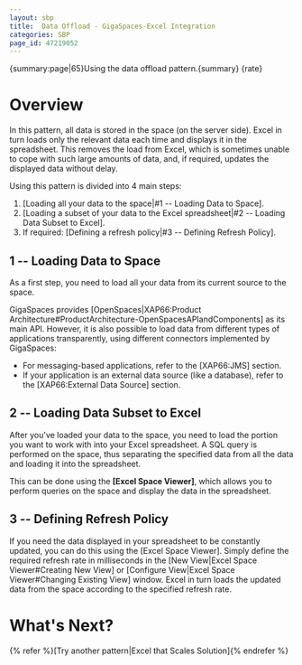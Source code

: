 ```yaml
---
layout: sbp
title:  Data Offload - GigaSpaces-Excel Integration
categories: SBP
page_id: 47219052
---
```


{summary:page|65}Using the data offload pattern.{summary}
{rate}

# Overview

In this pattern, all data is stored in the space (on the server side). Excel in turn loads only the relevant data each time and displays it in the spreadsheet. This removes the load from Excel, which is sometimes unable to cope with such large amounts of data, and, if required, updates the displayed data without delay.

Using this pattern is divided into 4 main steps:
1. [Loading all your data to the space|#1 -- Loading Data to Space].
2. [Loading a subset of your data to the Excel spreadsheet|#2 -- Loading Data Subset to Excel].
3. If required: [Defining a refresh policy|#3 -- Defining Refresh Policy].

## 1 -- Loading Data to Space

As a first step, you need to load all your data from its current source to the space.

GigaSpaces provides [OpenSpaces|XAP66:Product Architecture#ProductArchitecture-OpenSpacesAPIandComponents] as its main API. However, it is also possible to load data from different types of applications transparently, using different connectors implemented by GigaSpaces:
- For messaging-based applications, refer to the [XAP66:JMS] section.
- If your application is an external data source (like a database), refer to the [XAP66:External Data Source] section.

## 2 -- Loading Data Subset to Excel

After you've loaded your data to the space, you need to load the portion you want to work with into your Excel spreadsheet. A SQL query is performed on the space, thus separating the specified data from all the data and loading it into the spreadsheet.

This can be done using the **[Excel Space Viewer]**, which allows you to perform queries on the space and display the data in the spreadsheet.

## 3 -- Defining Refresh Policy

If you need the data displayed in your spreadsheet to be constantly updated, you can do this using the [Excel Space Viewer]. Simply define the required refresh rate in milliseconds in the [New View|Excel Space Viewer#Creating New View] or [Configure View|Excel Space Viewer#Changing Existing View] window. Excel in turn loads the updated data from the space according to the specified refresh rate.

# What's Next?

{% refer %}[Try another pattern|Excel that Scales Solution]{% endrefer %}